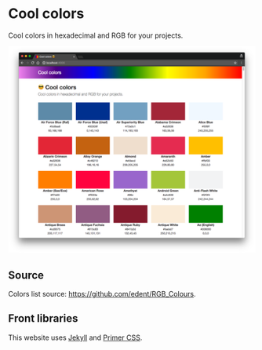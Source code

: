 # Cool colors

Cool colors in hexadecimal and RGB for your projects.

![](assets/screenshot.png)

## Source

Colors list source: https://github.com/edent/RGB_Colours.

## Front libraries

This website uses [Jekyll](https://jekyllrb.com/) and [Primer CSS](http://primercss.io/).
